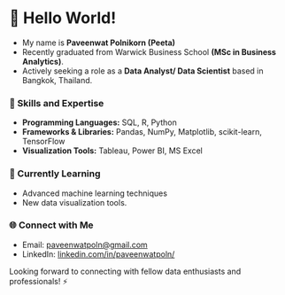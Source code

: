 # 👋 Hello World! 
- My name is **Paveenwat Polnikorn (Peeta)**
- Recently graduated from Warwick Business School **(MSc in Business Analytics)**.
- Actively seeking a role as a **Data Analyst/ Data Scientist** based in Bangkok, Thailand.

### 🚀 Skills and Expertise
- **Programming Languages:** SQL, R, Python
- **Frameworks & Libraries:** Pandas, NumPy, Matplotlib, scikit-learn, TensorFlow
- **Visualization Tools:** Tableau, Power BI, MS Excel

### 🌱 Currently Learning
- Advanced machine learning techniques
- New data visualization tools.

### 🌐 Connect with Me
- Email: paveenwatpoln@gmail.com
- LinkedIn: [linkedin.com/in/paveenwatpoln/](https://www.linkedin.com/in/paveenwatpoln/)

Looking forward to connecting with fellow data enthusiasts and professionals! ⚡

<!-- ## 🔭 Project Highlights
Here are some projects that showcase my skills and interests:

### 1. [Customer Segmentation with K-Means Clustering](link-to-project)
Utilized Python and scikit-learn to perform customer segmentation using K-Means clustering. Visualized results using Matplotlib and presented insights through a Jupyter notebook.

### 2. [Predictive Analytics for Sales Forecasting](link-to-project)
Developed a machine learning model in R to predict future sales based on historical data. Implemented time-series analysis and visualized predictions using Tableau for better business decision-making.

### 3. [Sentiment Analysis using Natural Language Processing](link-to-project)
Applied NLP techniques in Python to analyze sentiment from customer reviews. Used TensorFlow for deep learning and created an interactive dashboard in Power BI to present findings. 
-->
